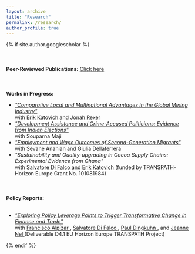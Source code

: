 ```yaml
---
layout: archive
title: "Research"
permalink: /research/
author_profile: true
---
```


{% if site.author.googlescholar %}

<div class="wordwrap" style="margin-top: 50px; margin-bottom: 50px;">
  <strong>Peer-Reviewed Publications:</strong> <a href="https://utsoree.github.io/publications/">Click here</a>
</div>


<div class="wordwrap" style="margin-top: 10px; margin-bottom: 10px;">
  <strong>Works in Progress:</strong>
</div>

<ul>
  <li>
    <em> <a href="https://www.dropbox.com/scl/fi/n3siym9lnzt2qwmqdc6x0/DKR_Global_Mining_031925.pdf?rlkey=df14iwffamxkb8hb83tsg8vsx&st=3w0fq7f1&dl=0"> "Comparative Local and Multinational Advantages in the Global Mining Industry"  </a> </em>
    <br> with  <a href="https://ekatovich.github.io/"> Erik Katovich
    </a> and  <a href="https://www.jonahrexer.com/">  Jonah Rexer  </a>
  </li>
  
  <li>
    <em>  <a href="https://www.dropbox.com/scl/fi/3go8ie0w655p1tgjfveux/UDSM_DA_Pol_230125.pdf?rlkey=afd42grgeb9fs4ilwms7f1ivg&dl=0">  "Development Assistance and Crime-Accused Politicians: Evidence from Indian Elections"  </a>  </em>
    <br> with Souparna Maji
  </li>

  <li>
    <em> <a href="https://www.dropbox.com/scl/fi/uqpwuw0hh7ol1wgkwx1f0/SGM-R-R_Mar_04_acc.pdf?rlkey=dcmfk1p0i1p1oabsoojlhvibw&st=8yiky0fd&dl=0"> "Employment and Wage Outcomes of Second-Generation Migrants" </a>  </em>
    <br> with Sevane Ananian and Giulia Dellaferrera
  </li>
 
  
  <li>
    <em>"Sustainability and Quality-upgrading in Cocoa Supply Chains: Experimental Evidence from Ghana"</em> 
    <br> with <a href="https://www.unige.ch/gsem/en/research/faculty/all/salvatore-di-falco/"> Salvatore Di Falco  </a>  and <a href="https://ekatovich.github.io/"> Erik Katovich
    </a> (funded by TRANSPATH- Horizon Europe Grant No. 101081984)
  </li>


  <!-- Uncomment the entry below if you want to include it -->
  <!--
  <li>
    U. Das, 
    <em>"Impact of CCTs on Female Education and Labour Market Outcomes: Evidence from Kanyashree Prakalpa of West Bengal, India"</em>
  </li>
  -->

</ul>

<div class="wordwrap" style="margin-top: 50px; margin-bottom: 30px;">
  <strong>Policy Reports:</strong>
</div>

<ul>
 <li>
    <em> <a href="https://transpath.eu/storage/app/uploads/public/671/0e0/654/6710e06548f51527854354.pdf#file_name=TRANSPATH%20D4.1%20Review%20of%20policy%20interventions%20and%20policy%20entry%20points.pdf"> "Exploring Policy Leverage Points to Trigger Transformative Change in Finance and Trade" </a>  </em> 
    <br> with  <a href="https://www.wur.nl/en/persons/francisco-alpizar-rodriguez.htm"> Francisco Alpízar  </a> ,  <a href="https://www.unige.ch/gsem/en/research/faculty/all/salvatore-di-falco/"> Salvatore Di Falco  </a>, <a href="https://research.wur.nl/en/persons/paul-dingkuhn">  Paul Dingkuhn </a>, and <a href="https://www.wur.nl/en/persons/jeanne-nel.htm"> Jeanne Nel </a>   (Deliverable D4.1 EU Horizon Europe TRANSPATH Project) 
  </li>

</ul>


{% endif %}



